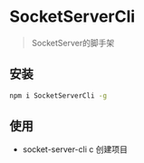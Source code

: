 # SocketServerCli

> SocketServer的脚手架

## 安装

```sh
npm i SocketServerCli -g
```

## 使用

- socket-server-cli c 创建项目
